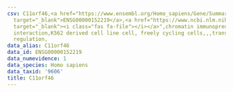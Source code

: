 ```yaml
---
csv: C11orf46,<a href="https://www.ensembl.org/Homo_sapiens/Gene/Summary?db=core;g=ENSG00000152219"
  target="_blank">ENSG00000152219</a>,<a href="https://www.ncbi.nlm.nih.gov/pubmed/23959860"
  target="_blank"><i class="fas fa-file"></i></a>",chromatin immunoprecipitation assay,direct
  interaction,K562 derived cell line cell, freely cycling cells,,,transcriptional
  regulation,
data_alias: C11orf46
data_id: ENSG00000152219
data_numevidence: 1
data_species: Homo sapiens
data_taxid: '9606'
title: C11orf46
---
```

